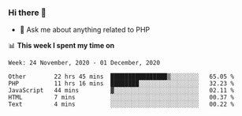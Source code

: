 ### Hi there 👋

<!--
**mustafaculban/mustafaculban** is a ✨ _special_ ✨ repository because its `README.md` (this file) appears on your GitHub profile.

Here are some ideas to get you started:

- 🌱 I’m currently learning ...
- 👯 I’m looking to collaborate on ...
- 🤔 I’m looking for help with ...
- 📫 How to reach me: ...
- 😄 Pronouns: ...
- ⚡ Fun fact: ...

-->
- 💬 Ask me about anything related to PHP


📊 **This week I spent my time on**
<!--START_SECTION:waka-->
```text
Week: 24 November, 2020 - 01 December, 2020

Other        22 hrs 45 mins  ████████████████▒░░░░░░░░   65.05 % 
PHP          11 hrs 16 mins  ████████░░░░░░░░░░░░░░░░░   32.23 % 
JavaScript   44 mins         ▓░░░░░░░░░░░░░░░░░░░░░░░░   02.11 % 
HTML         7 mins          ░░░░░░░░░░░░░░░░░░░░░░░░░   00.37 % 
Text         4 mins          ░░░░░░░░░░░░░░░░░░░░░░░░░   00.22 % 
```
<!--END_SECTION:waka-->
